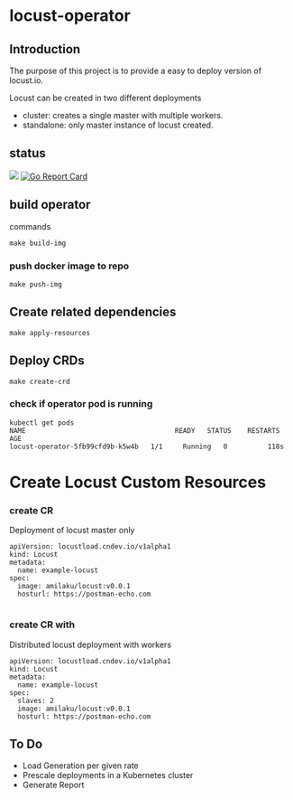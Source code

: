 # locust-operator

## Introduction
The purpose of this project is to provide a easy to deploy version of locust.io.

Locust can be created in two different deployments
 - cluster: creates a single master with multiple workers.
 - standalone: only master instance of locust created.
 
## status

![](https://github.com/amila-ku/locust-operator/workflows/build/badge.svg)
[![Go Report Card](https://goreportcard.com/badge/github.com/amila-ku/locust-operator)](https://goreportcard.com/report/github.com/amila-ku/locust-operator)

## build operator

commands

```
make build-img

```

### push docker image to repo

```
make push-img
```

## Create related dependencies

```
make apply-resources
```

## Deploy CRDs

```
make create-crd
```

### check if operator pod is running 

```
kubectl get pods
NAME                                     READY   STATUS    RESTARTS   AGE
locust-operator-5fb99cfd9b-k5w4b   1/1     Running   0          118s

```

# Create Locust Custom Resources

### create CR

Deployment of locust master only

```
apiVersion: locustload.cndev.io/v1alpha1
kind: Locust
metadata:
  name: example-locust
spec:
  image: amilaku/locust:v0.0.1
  hosturl: https://postman-echo.com


```

### create CR with

Distributed locust deployment with workers

```
apiVersion: locustload.cndev.io/v1alpha1
kind: Locust
metadata:
  name: example-locust
spec:
  slaves: 2
  image: amilaku/locust:v0.0.1
  hosturl: https://postman-echo.com

```

## To Do 

- Load Generation per given rate
- Prescale deployments in a Kubernetes cluster
- Generate Report